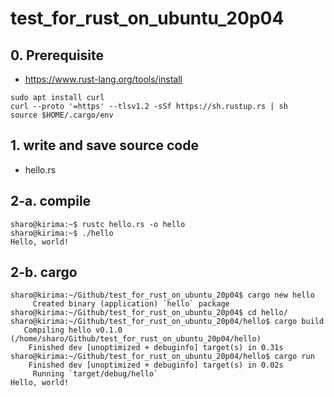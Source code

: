 # test_for_rust_on_ubuntu_20p04

## 0. Prerequisite
- https://www.rust-lang.org/tools/install
```
sudo apt install curl
curl --proto '=https' --tlsv1.2 -sSf https://sh.rustup.rs | sh
source $HOME/.cargo/env
```

## 1. write and save source code
- hello.rs

## 2-a. compile
```
sharo@kirima:~$ rustc hello.rs -o hello
sharo@kirima:~$ ./hello
Hello, world!
```

## 2-b. cargo
```
sharo@kirima:~/Github/test_for_rust_on_ubuntu_20p04$ cargo new hello
     Created binary (application) `hello` package
sharo@kirima:~/Github/test_for_rust_on_ubuntu_20p04$ cd hello/
sharo@kirima:~/Github/test_for_rust_on_ubuntu_20p04/hello$ cargo build
   Compiling hello v0.1.0 (/home/sharo/Github/test_for_rust_on_ubuntu_20p04/hello)
    Finished dev [unoptimized + debuginfo] target(s) in 0.31s
sharo@kirima:~/Github/test_for_rust_on_ubuntu_20p04/hello$ cargo run
    Finished dev [unoptimized + debuginfo] target(s) in 0.02s
     Running `target/debug/hello`
Hello, world!
```
